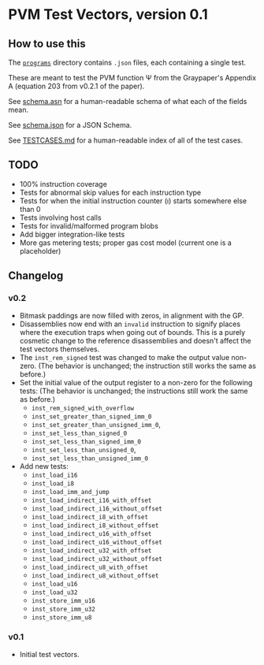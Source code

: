 # PVM Test Vectors, version 0.1

## How to use this

The [`programs`](./programs) directory contains `.json` files, each containing a single test.

These are meant to test the PVM function Ψ from the Graypaper's Appendix A (equation 203 from v0.2.1 of the paper).

See [schema.asn](./schema.asn) for a human-readable schema of what each of the fields mean.

See [schema.json](./schema.json) for a JSON Schema.

See [TESTCASES.md](./TESTCASES.md) for a human-readable index of all of the test cases.

## TODO

   * 100% instruction coverage
   * Tests for abnormal skip values for each instruction type
   * Tests for when the initial instruction counter (ı) starts somewhere else than 0
   * Tests involving host calls
   * Tests for invalid/malformed program blobs
   * Add bigger integration-like tests
   * More gas metering tests; proper gas cost model (current one is a placeholder)

## Changelog

### v0.2

   * Bitmask paddings are now filled with zeros, in alignment with the GP.
   * Disassemblies now end with an `invalid` instruction to signify places where
     the execution traps when going out of bounds. This is a purely cosmetic change
     to the reference disassemblies and doesn't affect the test vectors themselves.
   * The `inst_rem_signed` test was changed to make the output value non-zero.
     (The behavior is unchanged; the instruction still works the same as before.)
   * Set the initial value of the output register to a non-zero for the following tests:
     (The behavior is unchanged; the instructions still work the same as before.)
        - `inst_rem_signed_with_overflow`
        - `inst_set_greater_than_signed_imm_0`
        - `inst_set_greater_than_unsigned_imm_0`,
        - `inst_set_less_than_signed_0`
        - `inst_set_less_than_signed_imm_0`
        - `inst_set_less_than_unsigned_0`,
        - `inst_set_less_than_unsigned_imm_0`
   * Add new tests:
        - `inst_load_i16`
        - `inst_load_i8`
        - `inst_load_imm_and_jump`
        - `inst_load_indirect_i16_with_offset`
        - `inst_load_indirect_i16_without_offset`
        - `inst_load_indirect_i8_with_offset`
        - `inst_load_indirect_i8_without_offset`
        - `inst_load_indirect_u16_with_offset`
        - `inst_load_indirect_u16_without_offset`
        - `inst_load_indirect_u32_with_offset`
        - `inst_load_indirect_u32_without_offset`
        - `inst_load_indirect_u8_with_offset`
        - `inst_load_indirect_u8_without_offset`
        - `inst_load_u16`
        - `inst_load_u32`
        - `inst_store_imm_u16`
        - `inst_store_imm_u32`
        - `inst_store_imm_u8`

### v0.1

   * Initial test vectors.
